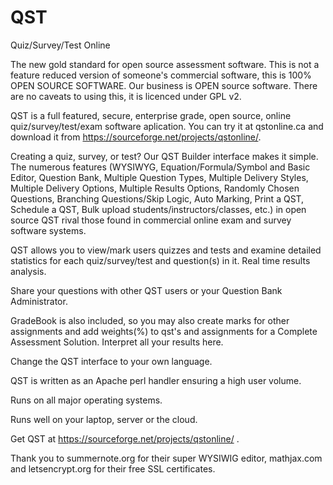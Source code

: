 # QST
Quiz/Survey/Test Online

The new gold standard for open source assessment software.
This is not a feature reduced version of someone's commercial software, this is 100% OPEN SOURCE SOFTWARE. 
Our business is OPEN source software.
There are no caveats to using this, it is licenced under GPL v2.

QST is a full featured, secure, enterprise grade, open source, online quiz/survey/test/exam software aplication.
You can try it at qstonline.ca and download it from https://sourceforge.net/projects/qstonline/. 

Creating a quiz, survey, or test? 
Our QST Builder interface makes it simple. The numerous features (WYSIWYG, Equation/Formula/Symbol and Basic Editor, Question Bank, Multiple Question Types, Multiple Delivery Styles, Multiple Delivery Options, Multiple Results Options, Randomly Chosen Questions, Branching Questions/Skip Logic, Auto Marking, Print a QST, Schedule a QST, Bulk upload students/instructors/classes, etc.) in open source QST rival those found in commercial online exam and survey software systems. 

QST allows you to view/mark users quizzes and tests and examine detailed statistics for each quiz/survey/test and question(s) in it. Real time results analysis.

Share your questions with other QST users or your Question Bank Administrator.

GradeBook is also included, so you may also create marks for other assignments and add weights(%) to qst's and assignments for a Complete Assessment Solution. Interpret all your results here.

Change the QST interface to your own language.

QST is written as an Apache perl handler ensuring a high user volume. 

Runs on all major operating systems.

Runs well on your laptop, server or the cloud.

Get QST at https://sourceforge.net/projects/qstonline/ .

Thank you to summernote.org for their super WYSIWIG editor, mathjax.com and letsencrypt.org for their free SSL certificates.
